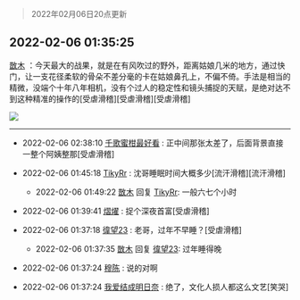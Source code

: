 > 2022年02月06日20点更新
<link rel="stylesheet" href="https://cdn.jsdelivr.net/gh/taotie6/sampleJSON@main/css/photo_show.css">
<meta name="referrer" content="no-referrer" />


 ## 2022-02-06 01:35:25 

 [㪚木](https://www.coolapk.com/feed/33335217?shareKey=ODhiMjczY2FiMmIwNjFmZWJiMTE~) ：今天最大的战果，就是在有风吹过的野外，距离姑娘几米的地方，通过快门，让一支花径柔软的骨朵不差分毫的卡在姑娘鼻孔上，不偏不倚。手法是相当的精微，没端个十年八年相机，没有个过人的稳定性和镜头捕捉的天赋，是绝对达不到这种精准的操作的[受虐滑稽][受虐滑稽][受虐滑稽] 

<div class="album">
<img class="img-item" src="https://image.coolapk.com/feed/2022/0206/01/1081091_5aa6a30d_2513_7854_529@818x1037.jpeg" />
</div>

 ------- 

- 2022-02-06 02:38:10 [千歌蜜柑最好看](uid=1256624) : 正中间那张太差了，后面背景直接一整个阿姨整那[受虐滑稽] 

- 2022-02-06 01:45:18 [TikyRr](uid=1495706) : 沈哥睡眠时间大概多少[流汗滑稽][流汗滑稽] 

    - 2022-02-06 01:49:22 [㪚木](uid=1081091) 回复 [TikyRr](uid=1495706): 一般六七个小时 

- 2022-02-06 01:39:41 [熠燿](uid=2195245) : 捉个深夜首富[受虐滑稽] 

- 2022-02-06 01:37:18 [徫望23](uid=3046277) : 老哥，过年不早睡？[受虐滑稽] 

    - 2022-02-06 01:37:35 [㪚木](uid=1081091) 回复 [徫望23](uid=3046277): 过年睡得晚 

- 2022-02-06 01:37:24 [穆陈](uid=1853868) : 说的对啊 

- 2022-02-06 01:37:24 [我爱结成明日奈](uid=1772977) : 绝了，文化人损人都这么文艺[笑哭] 


